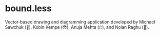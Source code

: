 # bound.less

Vector-based drawing and diagramming application developed by Michael Sawchuk (🤪), Kobin Kempe (😳), Anuja Mehta (🙄), and Nolan Raghu (🤤).

